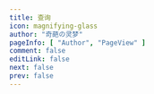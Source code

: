 ```yaml
---
title: 查询
icon: magnifying-glass
author: "奇葩の灵梦"
pageInfo: [ "Author", "PageView" ]
comment: false
editLink: false
next: false
prev: false
---
```


<SearchPlayer></SearchPlayer>

<script setup>
import SearchPlayer from "@SearchPlayer";
</script>